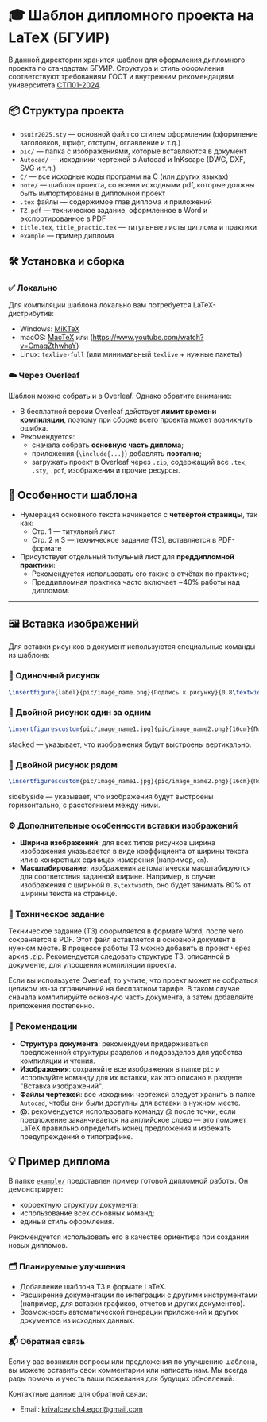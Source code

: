 # 🎓 Шаблон дипломного проекта на LaTeX (БГУИР)

В данной директории хранится шаблон для оформления дипломного проекта по стандартам БГУИР. Структура и стиль оформления соответствуют требованиям ГОСТ и внутренним рекомендациям университета [СТП01-2024](https://www.bsuir.by/m/12_100229_1_185586.pdf).

## 📦 Структура проекта

- `bsuir2025.sty` — основной файл со стилем оформления (оформление заголовков, шрифт, отступы, оглавление и т.д.)
- `pic/` — папка с изображениями, которые вставляются в документ
- `Autocad/` — исходники чертежей в Autocad и InKscape (DWG, DXF, SVG и т.п.)
- `C/` — все исходные коды программ на C (или других языках)
- `note/` — шаблон проекта, со всеми исходными pdf, которые должны быть импортированы в дипломной проект
- `.tex` файлы — содержимое глав диплома и приложений
- `TZ.pdf` — техническое задание, оформленное в Word и экспортированное в PDF
- `title.tex`, `title_practic.tex` — титульные листы диплома и практики
- `example` — пример диплома 

## 🛠 Установка и сборка

### ✅ Локально

Для компиляции шаблона локально вам потребуется LaTeX-дистрибутив:

- Windows: [MiKTeX](https://miktex.org/)
- macOS: [MacTeX](https://tug.org/mactex/) или (https://www.youtube.com/watch?v=CmagZthwhaY)
- Linux: `texlive-full` (или минимальный `texlive` + нужные пакеты)

### ☁️ Через Overleaf

Шаблон можно собрать и в Overleaf. Однако обратите внимание:

- В бесплатной версии Overleaf действует **лимит времени компиляции**, поэтому при сборке всего проекта может возникнуть ошибка.
- Рекомендуется:
  - сначала собрать **основную часть диплома**;
  - приложения (`\include{...}`) добавлять **поэтапно**;
  - загружать проект в Overleaf через `.zip`, содержащий все `.tex`, `.sty`, `.pdf`, изображения и прочие ресурсы.

## 🔢 Особенности шаблона

- Нумерация основного текста начинается с **четвёртой страницы**, так как:
  - Стр. 1 — титульный лист
  - Стр. 2 и 3 — техническое задание (ТЗ), вставляется в PDF-формате
- Присутствует отдельный титульный лист для **преддипломной практики**:
  - Рекомендуется использовать его также в отчётах по практике;
  - Преддипломная практика часто включает ~40% работы над дипломом.

---

## 🖼 Вставка изображений

Для вставки рисунков в документ используются специальные команды из шаблона:

### 📌 Одиночный рисунок

```latex
\insertfigure{label}{pic/image_name.png}{Подпись к рисунку}{0.8\textwidth}
```

### 📌 Двойной рисунок один за одним
```latex
\insertfigurescustom{pic/image_name1.jpg}{pic/image_name2.png}{16cm}{Подпись к рисунку}{label}{stacked}
```

stacked — указывает, что изображения будут выстроены вертикально.

### 📌 Двойной рисунок рядом 
```latex
\insertfigurescustom{pic/image_name1.jpg}{pic/image_name2.png}{16cm}{Подпись к рисунку}{label}{sidebyside}
```

sidebyside — указывает, что изображения будут выстроены горизонтально, с расстоянием между ними.

### ⚙️ Дополнительные особенности вставки изображений

- **Ширина изображений**: для всех типов рисунков ширина изображения указывается в виде коэффициента от ширины текста или в конкретных единицах измерения (например, `cm`).
- **Масштабирование**: изображения автоматически масштабируются для соответствия заданной ширине. Например, в случае изображения с шириной `0.8\textwidth`, оно будет занимать 80\% от ширины текста на странице.

### 📄 Техническое задание

Техническое задание (ТЗ) оформляется в формате Word, после чего сохраняется в PDF. Этот файл вставляется в основной документ в нужном месте. В процессе работы ТЗ можно добавить в проект через архив .zip. Рекомендуется следовать структуре ТЗ, описанной в документе, для упрощения компиляции проекта.

Если вы используете Overleaf, то учтите, что проект может не собраться целиком из-за ограничений на бесплатном тарифе. В таком случае сначала компилируйте основную часть документа, а затем добавляйте приложения постепенно.

### 📝 Рекомендации

- **Структура документа**: рекомендуем придерживаться предложенной структуры разделов и подразделов для удобства компиляции и чтения.
- **Изображения**: сохраняйте все изображения в папке `pic` и используйте команду для их вставки, как это описано в разделе "Вставка изображений".
- **Файлы чертежей**: все исходники чертежей следует хранить в папке `Autocad`, чтобы они были доступны для вставки в нужном месте.
- **\@**: рекомендуется использовать команду \@ после точки, если предложение заканчивается на английское слово — это поможет LaTeX правильно определить конец предложения и избежать предупреждений о типографике.

## 💡 Пример диплома

В папке [`example/`](example/) представлен пример готовой дипломной работы. Он демонстрирует:

- корректную структуру документа;
- использование всех основных команд;
- единый стиль оформления.

Рекомендуется использовать его в качестве ориентира при создании новых дипломов.

### 🗂 Планируемые улучшения

- Добавление шаблона ТЗ в формате LaTeX.
- Расширение документации по интеграции с другими инструментами (например, для вставки графиков, отчетов и других документов).
- Возможность автоматической генерации приложений и других документов из исходных данных.

### 📬 Обратная связь

Если у вас возникли вопросы или предложения по улучшению шаблона, вы можете оставить свои комментарии или написать нам. Мы всегда рады помочь и учесть ваши пожелания для будущих обновлений.

Контактные данные для обратной связи:
- Email: krivalcevich4.egor@gmail.com

